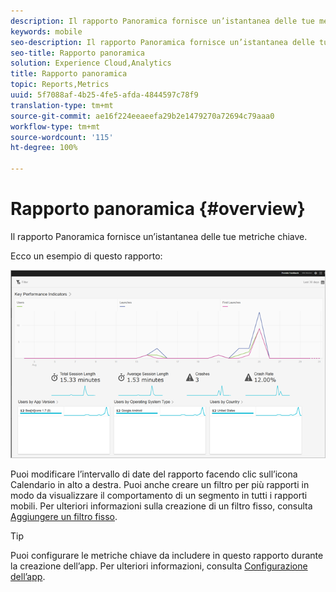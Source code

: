 ```yaml
---
description: Il rapporto Panoramica fornisce un’istantanea delle tue metriche chiave.
keywords: mobile
seo-description: Il rapporto Panoramica fornisce un’istantanea delle tue metriche chiave.
seo-title: Rapporto panoramica
solution: Experience Cloud,Analytics
title: Rapporto panoramica
topic: Reports,Metrics
uuid: 5f7088af-4b25-4fe5-afda-4844597c78f9
translation-type: tm+mt
source-git-commit: ae16f224eeaeefa29b2e1479270a72694c79aaa0
workflow-type: tm+mt
source-wordcount: '115'
ht-degree: 100%

---
```



# Rapporto panoramica {#overview}

Il rapporto Panoramica fornisce un’istantanea delle tue metriche chiave.

Ecco un esempio di questo rapporto:

![](assets/report_usage_overview.png)

Puoi modificare l’intervallo di date del rapporto facendo clic sull’icona Calendario in alto a destra. Puoi anche creare un filtro per più rapporti in modo da visualizzare il comportamento di un segmento in tutti i rapporti mobili. Per ulteriori informazioni sulla creazione di un filtro fisso, consulta [Aggiungere un filtro fisso](/help/using/usage/reports-customize/t-sticky-filter.md).

>[!TIP]
>
>Puoi configurare le metriche chiave da includere in questo rapporto durante la creazione dell’app. Per ulteriori informazioni, consulta [Configurazione dell’app](/help/using/c-manage-app-settings/c-mob-confg-app/c-mob-confg-app.md).

